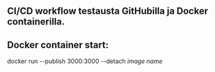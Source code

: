 ## CI/CD workflow testausta GitHubilla ja Docker containerilla.


## Docker container start:

docker run --publish 3000:3000 --detach *image name*

